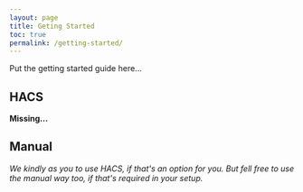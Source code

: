 ```yaml
---
layout: page
title: Geting Started
toc: true
permalink: /getting-started/
---
```


Put the getting started guide here...

## HACS

**Missing...**


## Manual

_We kindly as you to use HACS, if that's an option for you. But fell free to use the manual way too, if that's required in your setup._

